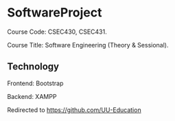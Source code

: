 # SoftwareProject

Course Code: CSEC430, CSEC431.

Course Title: Software Engineering (Theory &amp; Sessional).

## Technology

Frontend: Bootstrap

Backend: XAMPP

Redirected to https://github.com/UU-Education
